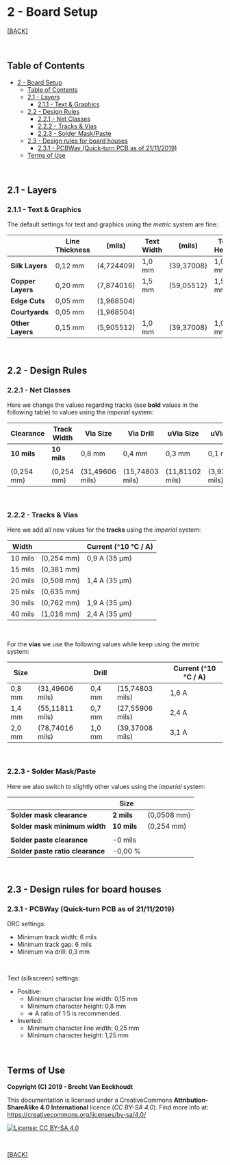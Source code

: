 
# 2 - Board Setup

[[BACK]](README.md)
<!-- [Back](https://img.shields.io/badge/BACK-<-lightgrey?url=README.md) -->

<br/>

## Table of Contents

- [2 - Board Setup](#2---board-setup)
  - [Table of Contents](#table-of-contents)
  - [2.1 - Layers](#21---layers)
    - [2.1.1 - Text & Graphics](#211---text--graphics)
  - [2.2 - Design Rules](#22---design-rules)
    - [2.2.1 - Net Classes](#221---net-classes)
    - [2.2.2 - Tracks & Vias](#222---tracks--vias)
    - [2.2.3 - Solder Mask/Paste](#223---solder-maskpaste)
  - [2.3 - Design rules for board houses](#23---design-rules-for-board-houses)
    - [2.3.1 - PCBWay (Quick-turn PCB as of 21/11/2019)](#231---pcbway-quick-turn-pcb-as-of-21112019)
  - [Terms of Use](#terms-of-use)

<br/>

## 2.1 - Layers

### 2.1.1 - Text & Graphics

The default settings for text and graphics using the *metric* system are fine:

|                   | Line Thickness | (mils)     | Text Width | (mils)     | Text Height | Text Thickness | (mils)     |
| ----------------- | -------------- | ---------- | ---------- | ---------- | ----------- | -------------- | ---------- |
| **Silk Layers**   | 0,12 mm        | (4,724409) | 1,0 mm     | (39,37008) | 1,0 mm      | 0,15 mm        | (5,905512) |
| **Copper Layers** | 0,20 mm        | (7,874016) | 1,5 mm     | (59,05512) | 1,5 mm      | 0,30 mm        | (11,81102) |
| **Edge Cuts**     | 0,05 mm        | (1,968504) |            |            |             |                |
| **Courtyards**    | 0,05 mm        | (1,968504) |            |            |             |                |
| **Other Layers**  | 0,15 mm        | (5,905512) | 1,0 mm     | (39,37008) | 1,0 mm      | 0,15 mm        | (5,905512) |

<br/>

## 2.2 - Design Rules

### 2.2.1 - Net Classes

Here we change the values regarding tracks (see **bold** values in the following table) to values using the *imperial* system:

| Clearance   | Track Width | Via Size        | Via Drill       | uVia Size       | uVia Drill      | dPair Width | dPair Gap   |
| ----------- | ----------- | --------------- | --------------- | --------------- | --------------- | ----------- | ----------- |
| **10 mils** | **10 mils** | 0,8 mm          | 0,4 mm          | 0,3 mm          | 0,1 mm          | **10 mils** | **10 mils** |
|             |             |                 |                 |                 |                 |             |             |
| (0,254 mm)  | (0,254 mm)  | (31,49606 mils) | (15,74803 mils) | (11,81102 mils) | (3,937008 mils) | (0,254 mm)  | (0,254 mm)  |

<br/>

### 2.2.2 - Tracks & Vias

Here we add all new values for the **tracks** using the *imperial* system:

| Width   |            | Current (^10 °C / A) |
| ------- | ---------- | -------------------- |
| 10 mils | (0,254 mm) | 0,9 A (35 µm)        |
| 15 mils | (0,381 mm) |                      |
| 20 mils | (0,508 mm) | 1,4 A (35 µm)        |
| 25 mils | (0,635 mm) |                      |
| 30 mils | (0,762 mm) | 1,9 A (35 µm)        |
| 40 mils | (1,016 mm) | 2,4 A (35 µm)        |

<br/>

For the **vias** we use the following values while keep using the *metric* system:

| Size   |                 | Drill  |                 | Current (^10 °C / A) |
| ------ | --------------- | ------ | --------------- | -------------------- |
| 0,8 mm | (31,49606 mils) | 0,4 mm | (15,74803 mils) | 1,6 A                |
| 1,4 mm | (55,11811 mils) | 0,7 mm | (27,55906 mils) | 2,4 A                |
| 2,0 mm | (78,74016 mils) | 1,0 mm | (39,37008 mils) | 3,1 A                |

<br/>

### 2.2.3 - Solder Mask/Paste

Here we also switch to slightly other values using the *imperial* system:

|                                  | Size        |             |
| -------------------------------- | ----------- | ----------- |
| **Solder mask clearance**        | **2 mils**  | (0,0508 mm) |
| **Solder mask minimum width**    | **10 mils** | (0,254 mm)  |
|                                  |             |             |
| **Solder paste clearance**       | -0 mils     |             |
| **Solder paste ratio clearance** | -0,00 %     |             |

<br/>

## 2.3 - Design rules for board houses

### 2.3.1 - PCBWay (Quick-turn PCB as of 21/11/2019)

DRC settings:

- Minimum track width: 6 mils
- Minimum track gap: 6 mils
- Minimum via drill: 0,3 mm

<br/>

Text (silkscreen) settings:

- Positive:
  - Minimum character line width: 0,15 mm
  - Minimum character height: 0,8 mm
  - => A ratio of 1:5 is recommended.
- Inverted:
  - Minimum character line width: 0,25 mm
  - Minimum character height: 1,25 mm

<br/>

## Terms of Use

**Copyright (C) 2019 - Brecht Van Eeckhoudt**

This documentation is licensed under a CreativeCommons **Attribution-ShareAlike 4.0 International** licence (*CC BY-SA 4.0*). Find more info at: https://creativecommons.org/licenses/by-sa/4.0/

[![License: CC BY-SA 4.0](https://i.creativecommons.org/l/by-sa/4.0/88x31.png)](https://creativecommons.org/licenses/by-sa/4.0/)

<br/>

[[BACK]](README.md)

